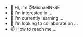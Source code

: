 - 👋 Hi, I’m @MichaelN-SE
- 👀 I’m interested in ...
- 🌱 I’m currently learning ...
- 💞️ I’m looking to collaborate on ...
- 📫 How to reach me ...

<!---
MichaelN-SE/MichaelN-SE is a ✨ special ✨ repository because its `README.md` (this file) appears on your GitHub profile.
You can click the Preview link to take a look at your changes.
Hallo, I'm grateful to take this software ingineering course with the alx community
I am honored to be an ALX Student
Thanks to ALX
